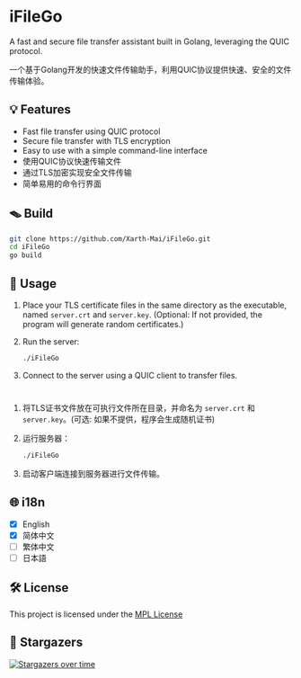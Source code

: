 # iFileGo

A fast and secure file transfer assistant built in Golang, leveraging the QUIC protocol.

一个基于Golang开发的快速文件传输助手，利用QUIC协议提供快速、安全的文件传输体验。

## 💡 Features

- Fast file transfer using QUIC protocol
- Secure file transfer with TLS encryption
- Easy to use with a simple command-line interface
- 使用QUIC协议快速传输文件
- 通过TLS加密实现安全文件传输
- 简单易用的命令行界面

## 🪤 Build

```bash
git clone https://github.com/Xarth-Mai/iFileGo.git
cd iFileGo
go build
```

## 📝 Usage

1. Place your TLS certificate files in the same directory as the executable, named `server.crt` and `server.key`. (Optional: If not provided, the program will generate random certificates.)

2. Run the server:

   ```bash
   ./iFileGo
   ```

3. Connect to the server using a QUIC client to transfer files.

#

1. 将TLS证书文件放在可执行文件所在目录，并命名为 `server.crt` 和 `server.key`。(可选: 如果不提供，程序会生成随机证书)

2. 运行服务器：

   ```bash
   ./iFileGo
   ```

3. 启动客户端连接到服务器进行文件传输。

## 🌐 i18n

- [x] English
- [x] 简体中文
- [ ] 繁体中文
- [ ] 日本語

## 🛠 License

This project is licensed under the [MPL License](https://github.com/Xarth-Mai/iFileGo#MPL-2.0-1-ov-file)

## 🌟 Stargazers

[![Stargazers over time](https://starchart.cc/Xarth-Mai/iFileGo.svg?variant=adaptive)](https://starchart.cc/Xarth-Mai/iFileGo)
